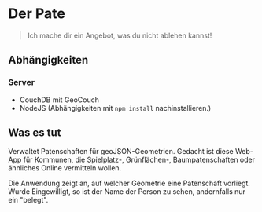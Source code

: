 Der Pate
========

> Ich mache dir ein Angebot, was du nicht ablehen kannst!

Abhängigkeiten
--------------

### Server
- CouchDB mit GeoCouch
- NodeJS (Abhängigkeiten mit ``npm install`` nachinstallieren.)

Was es tut
----------

Verwaltet Patenschaften für geoJSON-Geometrien. Gedacht ist diese Web-App für Kommunen, die Spielplatz-, Grünflächen-, Baumpatenschaften oder ähnliches Online vermitteln wollen. 

Die Anwendung zeigt an, auf welcher Geometrie eine Patenschaft vorliegt. Wurde Eingewilligt, so ist der Name der Person zu sehen, andernfalls nur ein "belegt".